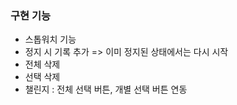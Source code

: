 ### 구현 기능
- 스톱워치 기능
- 정지 시 기록 추가
    => 이미 정지된 상태에서는 다시 시작
- 전체 삭제
- 선택 삭제
- 챌린지 : 전체 선택 버튼, 개별 선택 버튼 연동